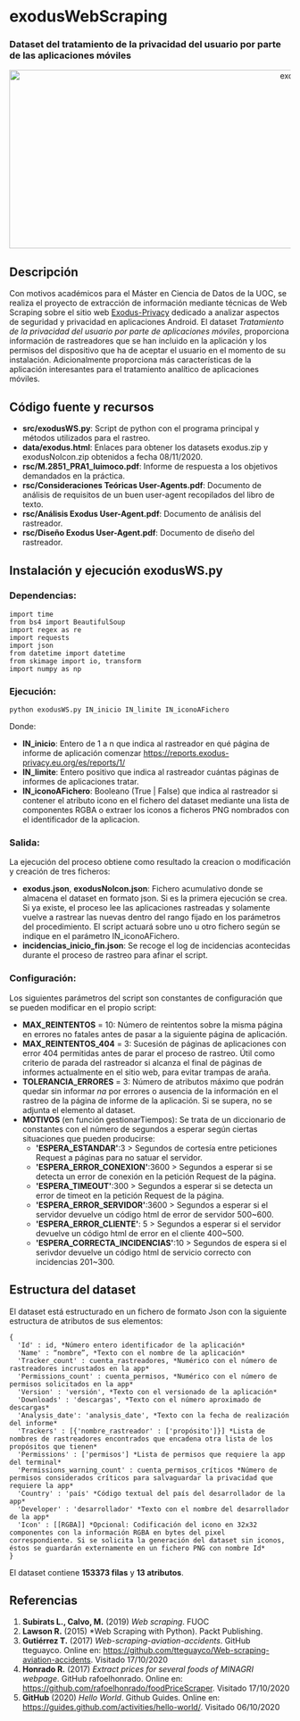 # **exodusWebScraping**

### Dataset del tratamiento de la privacidad del usuario por parte de las aplicaciones móviles

<div align="center"><img src="https://i.ibb.co/k6gb85C/exodusWS.jpg" alt="exodusWS" border="0" width = "1024" height = "320"></div>

## Descripción
Con motivos académicos para el Máster en Ciencia de Datos de la UOC, se realiza el proyecto de extracción de información mediante técnicas de Web Scraping sobre el sitio web <a href = "https://exodus-privacy.eu.org/en/">Exodus-Privacy</a> dedicado a analizar aspectos de seguridad y privacidad en aplicaciones Android. El dataset *Tratamiento de la privacidad del usuario por parte de aplicaciones móviles*, proporciona información de rastreadores que se han incluido en la aplicación y los permisos del dispositivo que ha de aceptar el usuario en el momento de su instalación. Adicionalmente proporciona más características de la aplicación interesantes para el tratamiento analítico de aplicaciones móviles.

## Código fuente y recursos
* **src/exodusWS.py**: Script de python con el programa principal y métodos utilizados para el rastreo.
* **data/exodus.html**: Enlaces para obtener los datasets exodus.zip y exodusNoIcon.zip obtenidos a fecha 08/11/2020.
* **rsc/M.2851_PRA1_luimoco.pdf**: Informe de respuesta a los objetivos demandados en la práctica.
* **rsc/Consideraciones Teóricas User-Agents.pdf**: Documento de análisis de requisitos de un buen user-agent recopilados del libro de texto.
* **rsc/Análisis Exodus User-Agent.pdf**: Documento de análisis del rastreador.
* **rsc/Diseño Exodus User-Agent.pdf**: Documento de diseño del rastreador.

## Instalación y ejecución exodusWS.py
### Dependencias:
~~~
import time
from bs4 import BeautifulSoup
import regex as re
import requests
import json
from datetime import datetime
from skimage import io, transform
import numpy as np
~~~

### Ejecución:
~~~
python exodusWS.py IN_inicio IN_limite IN_iconoAFichero
~~~
Donde:
* **IN_inicio**: Entero de 1 a n que indica al rastreador en qué página de informe de aplicación comenzar https://reports.exodus-privacy.eu.org/es/reports/1/
* **IN_limite**: Entero positivo que indica al rastreador cuántas páginas de informes de aplicaciones tratar.
* **IN_iconoAFichero**: Booleano (True | False) que indica al rastreador si contener el atributo icono en el fichero del dataset mediante una lista de componentes RGBA o extraer los iconos a ficheros PNG nombrados con el identificador de la aplicacion.

### Salida:
La ejecución del proceso obtiene como resultado la creacion o modificación y creación de tres ficheros:
* **exodus.json**, **exodusNoIcon.json**: Fichero acumulativo donde se almacena el dataset en formato json. Si es la primera ejecución se crea. Si ya existe, el proceso lee las aplicaciones rastreadas y solamente vuelve a rastrear las nuevas dentro del rango fijado en los parámetros del procedimiento. El script actuará sobre uno u otro fichero según se indique en el parámetro IN_iconoAFichero.
* **incidencias_inicio_fin.json**: Se recoge el log de incidencias acontecidas durante el proceso de rastreo para afinar el script.

### Configuración:
Los siguientes parámetros del script son constantes de configuración que se pueden modificar en el propio script:
* **MAX_REINTENTOS** = 10: Número de reintentos sobre la misma página en errores no fatales antes de pasar a la siguiente página de aplicación.
* **MAX_REINTENTOS_404** = 3: Sucesión de páginas de aplicaciones con error 404 permitidas antes de parar el proceso de rastreo. Útil como criterio de parada del rastreador si alcanza el final de páginas de informes actualmente en el sitio web, para evitar trampas de araña.
* **TOLERANCIA_ERRORES** = 3: Número de atributos máximo que podrán quedar sin informar *na* por errores o ausencia de la información en el rastreo de la página de informe de la aplicación. Si se supera, no se adjunta el elemento al dataset.
* **MOTIVOS** (en función gestionarTiempos): Se trata de un diccionario de constantes con el número de segundos a esperar según ciertas situaciones que pueden producirse:
    * **'ESPERA_ESTANDAR'**:3 > Segundos de cortesía entre peticiones Request a páginas para no satuar el servidor.
    * **'ESPERA_ERROR_CONEXION'**:3600 > Segundos a esperar si se detecta un error de conexión en la petición Request de la página.
    * **'ESPERA_TIMEOUT'**:300 > Segundos a esperar si se detecta un error de timeot en la petición Request de la página.
    * **'ESPERA_ERROR_SERVIDOR'**:3600 > Segundos a esperar si el servidor devuelve un código html de error de servidor 500~600.
    * **'ESPERA_ERROR_CLIENTE'**: 5 > Segundos a esperar si el servidor devuelve un código html de error en el cliente 400~500.
    * **'ESPERA_CORRECTA_INCIDENCIAS'**:10 > Segundos de espera si el serivdor devuelve un código html de servicio correcto con incidencias 201~300.
    
## Estructura del dataset
El dataset está estructurado en un fichero de formato Json con la siguiente estructura de atributos de sus elementos:
~~~
{  
  'Id' : id, *Número entero identificador de la aplicación*  
  'Name' : “nombre”, *Texto con el nombre de la aplicación*  
  'Tracker_count' : cuenta_rastreadores, *Numérico con el número de rastreadores incrustados en la app*  
  'Permissions_count' : cuenta_permisos, *Numérico con el número de permisos solicitados en la app*  
  'Version' : 'versión', *Texto con el versionado de la aplicación*  
  'Downloads' : 'descargas', *Texto con el número aproximado de descargas*  
  'Analysis_date': 'analysis_date', *Texto con la fecha de realización del informe*  
  'Trackers' : [{'nombre_rastreador' : ['propósito']}] *Lista de nombres de rastreadores encontrados que encadena otra lista de los propósitos que tienen*  
  'Permissions' : ['permisos'] *Lista de permisos que requiere la app del terminal*  
  'Permissions_warning_count' : cuenta_permisos_críticos *Número de permisos considerados críticos para salvaguardar la privacidad que requiere la app*  
  'Country' : 'país' *Código textual del país del desarrollador de la app*  
  'Developer' : 'desarrollador' *Texto con el nombre del desarrollador de la app*  
  'Icon' : [[RGBA]] *Opcional: Codificación del icono en 32x32 componentes con la información RGBA en bytes del pixel correspondiente. Si se solicita la generación del dataset sin iconos, éstos se guardarán externamente en un fichero PNG con nombre Id*  
}
~~~
El dataset contiene **153373 filas** y **13 atributos**.

## Referencias
1. **Subirats L., Calvo, M.** (2019) *Web scraping*. FUOC
2. **Lawson R.** (2015) *Web Scraping with Python). Packt Publishing.
3. **Gutiérrez T.** (2017) *Web-scraping-aviation-accidents*. GitHub tteguayco. Online en: https://github.com/tteguayco/Web-scraping-aviation-accidents. Visitado 17/10/2020
4. **Honrado R.** (2017) *Extract prices for several foods of MINAGRI webpage*. GitHub rafoelhonrado. Online en: https://github.com/rafoelhonrado/foodPriceScraper. Visitado 17/10/2020
5. **GitHub** (2020) *Hello World*. Github Guides. Online en: https://guides.github.com/activities/hello-world/. Visitado 06/10/2020
